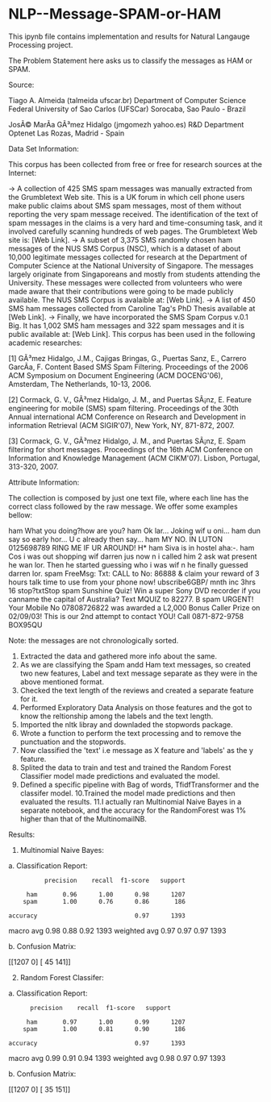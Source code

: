 # NLP--Message-SPAM-or-HAM

This ipynb file contains implementation and results for Natural Langauge Processing project.

The Problem Statement here asks us to classify the messages as HAM or SPAM.

Source:

Tiago A. Almeida (talmeida ufscar.br)
Department of Computer Science
Federal University of Sao Carlos (UFSCar)
Sorocaba, Sao Paulo - Brazil

JosÃ© MarÃ­a GÃ³mez Hidalgo (jmgomezh yahoo.es)
R&D Department Optenet
Las Rozas, Madrid - Spain


Data Set Information:

This corpus has been collected from free or free for research sources at the Internet:

-> A collection of 425 SMS spam messages was manually extracted from the Grumbletext Web site. This is a UK forum in which cell phone users make public claims about SMS spam messages, most of them without reporting the very spam message received. The identification of the text of spam messages in the claims is a very hard and time-consuming task, and it involved carefully scanning hundreds of web pages. The Grumbletext Web site is: [Web Link].
-> A subset of 3,375 SMS randomly chosen ham messages of the NUS SMS Corpus (NSC), which is a dataset of about 10,000 legitimate messages collected for research at the Department of Computer Science at the National University of Singapore. The messages largely originate from Singaporeans and mostly from students attending the University. These messages were collected from volunteers who were made aware that their contributions were going to be made publicly available. The NUS SMS Corpus is avalaible at: [Web Link].
-> A list of 450 SMS ham messages collected from Caroline Tag's PhD Thesis available at [Web Link].
-> Finally, we have incorporated the SMS Spam Corpus v.0.1 Big. It has 1,002 SMS ham messages and 322 spam messages and it is public available at: [Web Link]. This corpus has been used in the following academic researches:

[1] GÃ³mez Hidalgo, J.M., Cajigas Bringas, G., Puertas Sanz, E., Carrero GarcÃ­a, F. Content Based SMS Spam Filtering. Proceedings of the 2006 ACM Symposium on Document Engineering (ACM DOCENG'06), Amsterdam, The Netherlands, 10-13, 2006.

[2] Cormack, G. V., GÃ³mez Hidalgo, J. M., and Puertas SÃ¡nz, E. Feature engineering for mobile (SMS) spam filtering. Proceedings of the 30th Annual international ACM Conference on Research and Development in information Retrieval (ACM SIGIR'07), New York, NY, 871-872, 2007.

[3] Cormack, G. V., GÃ³mez Hidalgo, J. M., and Puertas SÃ¡nz, E. Spam filtering for short messages. Proceedings of the 16th ACM Conference on Information and Knowledge Management (ACM CIKM'07). Lisbon, Portugal, 313-320, 2007.


Attribute Information:

The collection is composed by just one text file, where each line has the correct class followed by the raw message. We offer some examples bellow:

ham What you doing?how are you?
ham Ok lar... Joking wif u oni...
ham dun say so early hor... U c already then say...
ham MY NO. IN LUTON 0125698789 RING ME IF UR AROUND! H*
ham Siva is in hostel aha:-.
ham Cos i was out shopping wif darren jus now n i called him 2 ask wat present he wan lor. Then he started guessing who i was wif n he finally guessed darren lor.
spam FreeMsg: Txt: CALL to No: 86888 & claim your reward of 3 hours talk time to use from your phone now! ubscribe6GBP/ mnth inc 3hrs 16 stop?txtStop
spam Sunshine Quiz! Win a super Sony DVD recorder if you canname the capital of Australia? Text MQUIZ to 82277. B
spam URGENT! Your Mobile No 07808726822 was awarded a L2,000 Bonus Caller Prize on 02/09/03! This is our 2nd attempt to contact YOU! Call 0871-872-9758 BOX95QU

Note: the messages are not chronologically sorted.

1. Extracted the data and gathered more info about the same.
2. As we are classifying the Spam andd Ham text messages, so created two new features, Label and text message separate as they were in the above mentioned format. 
3. Checked the text length of the reviews and created a separate feature for it.
4. Performed Exploratory Data Analysis on those features and the got to know the reltionship among the labels and the text length.
5. Imported the nltk libray and downladed the stopwords package.
6. Wrote a function to perform the text processing and to remove the punctuation and the stopwords. 
7. Now classified the 'text' i.e message as X feature and 'labels' as the y feature.
8. Splited the data to train and test and trained the Random Forest Classifier model made predictions and evaluated the model.
9. Defined a specific pipeline with Bag of words, TfidfTransformer and the classifer model.
10.Trained the model made predictions and then evaluated the results.
11.I actually ran Multinomial Naive Bayes in a separate notebook, and the accuracy for the RandomForest was 1% higher than that of the MultinomailNB. 

Results:

1. Multinomial Naive Bayes:

a. Classification Report:

              precision    recall  f1-score   support

         ham       0.96      1.00      0.98      1207
        spam       1.00      0.76      0.86       186

    accuracy                           0.97      1393
   macro avg       0.98      0.88      0.92      1393
weighted avg       0.97      0.97      0.97      1393

b. Confusion Matrix:

[[1207    0]
 [  45  141]]

2. Random Forest Classifer:

a. Classification Report: 

          precision    recall  f1-score   support

         ham       0.97      1.00      0.99      1207
        spam       1.00      0.81      0.90       186

    accuracy                           0.97      1393
   macro avg       0.99      0.91      0.94      1393
weighted avg       0.98      0.97      0.97      1393

b. Confusion Matrix:

[[1207    0]
 [  35  151]]
